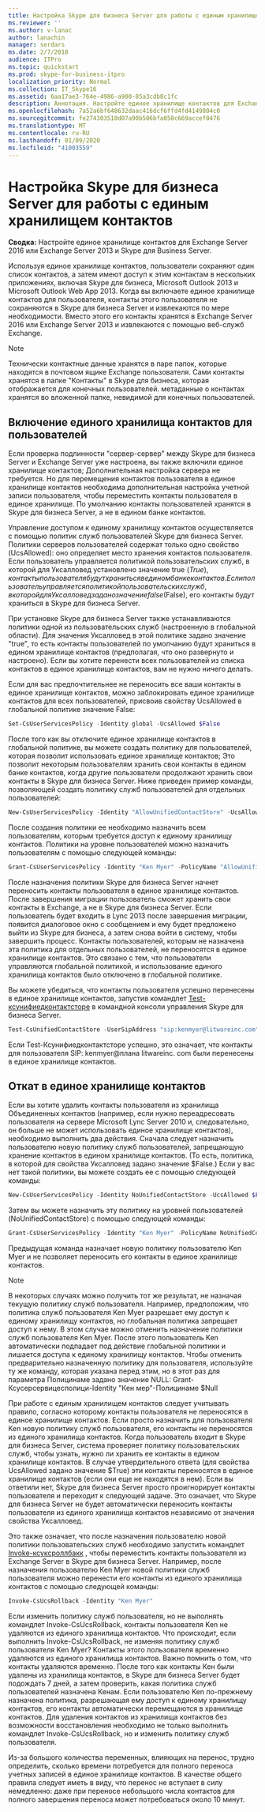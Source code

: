 ```yaml
---
title: Настройка Skype для бизнеса Server для работы с единым хранилищем контактов
ms.reviewer: ''
ms.author: v-lanac
author: lanachin
manager: serdars
ms.date: 2/7/2018
audience: ITPro
ms.topic: quickstart
ms.prod: skype-for-business-itpro
localization_priority: Normal
ms.collection: IT_Skype16
ms.assetid: 6aa17ae3-764e-4986-a900-85a3cdb8c1fc
description: Аннотация. Настройте единое хранилище контактов для Exchange Server и Skype для Business Server.
ms.openlocfilehash: 7a52a6bf648632daac416dcf6ffd4fd4149804c0
ms.sourcegitcommit: fe274303510d07a90b506bfa050c669accef0476
ms.translationtype: MT
ms.contentlocale: ru-RU
ms.lasthandoff: 01/09/2020
ms.locfileid: "41003559"
---
```

# <a name="configure-skype-for-business-server-to-use-the-unified-contact-store"></a>Настройка Skype для бизнеса Server для работы с единым хранилищем контактов
 
**Сводка:** Настройте единое хранилище контактов для Exchange Server 2016 или Exchange Server 2013 и Skype для Business Server.
  
Используя единое хранилище контактов, пользователи сохраняют один список контактов, а затем имеют доступ к этим контактам в нескольких приложениях, включая Skype для бизнеса, Microsoft Outlook 2013 и Microsoft Outlook Web App 2013. Когда вы включаете единое хранилище контактов для пользователя, контакты этого пользователя не сохраняются в Skype для бизнеса Server и извлекаются по мере необходимости. Вместо этого его контакты хранятся в Exchange Server 2016 или Exchange Server 2013 и извлекаются с помощью веб-служб Exchange.
  
> [!NOTE]
> Технически контактные данные хранятся в паре папок, которые находятся в почтовом ящике Exchange пользователя. Сами контакты хранятся в папке "Контакты" в Skype для бизнеса, которая отображается для конечных пользователей. метаданные о контактах хранятся во вложенной папке, невидимой для конечных пользователей. 
  
## <a name="enabling-the-unified-contact-store-for-a-user"></a>Включение единого хранилища контактов для пользователей

Если проверка подлинности "сервер-сервер" между Skype для бизнеса Server и Exchange Server уже настроена, вы также включили единое хранилище контактов; Дополнительная настройка сервера не требуется. Но для перемещения контактов пользователя в единое хранилище контактов необходима дополнительная настройка учетной записи пользователя, чтобы переместить контакты пользователя в единое хранилище. По умолчанию контакты пользователей хранятся в Skype для бизнеса Server, а не в едином банке контактов.
  
Управление доступом к единому хранилищу контактов осуществляется с помощью политик служб пользователей Skype для бизнеса Server. Политики серверов пользователей содержат только одно свойство (UcsAllowed): оно определяет место хранения контактов пользователя. Если пользователь управляется политикой пользовательских служб, в которой для Уксалловед установлено значение true ($True), контакты пользователя будут храниться в едином банке контактов. Если пользователь управляется политикой пользовательских служб, в которой для Уксалловед задано значение false ($False), его контакты будут храниться в Skype для бизнеса Server.
  
При установке Skype для бизнеса Server также устанавливаются политики одной из пользовательских служб (настроенную в глобальной области). Для значения Уксалловед в этой политике задано значение "true", то есть контакты пользователей по умолчанию будут храниться в едином хранилище контактов (предполагая, что оно развернуто и настроено). Если вы хотите перенести всех пользователей из списка контактов в единое хранилище контактов, вам не нужно ничего делать. 
  
Если для вас предпочтительнее не переносить все ваши контакты в единое хранилище контактов, можно заблокировать единое хранилище контактов для всех пользователей, присвоив свойству UcsAllowed в глобальной политике значение False:
  
```powershell
Set-CsUserServicesPolicy -Identity global -UcsAllowed $False
```

После того как вы отключите единое хранилище контактов в глобальной политике, вы можете создать политику для пользователей, которая позволит использовать единое хранилище контактов; Это позволит некоторым пользователям хранить свои контакты в едином банке контактов, когда другие пользователи продолжают хранить свои контакты в Skype для бизнеса Server. Ниже приведен пример команды, позволяющей создать политику служб пользователей для отдельных пользователей:
  
```powershell
New-CsUserServicesPolicy -Identity "AllowUnifiedContactStore" -UcsAllowed $True
```

После создания политики ее необходимо назначить всем пользователям, которым требуется доступ к единому хранилищу контактов. Политики на уровне пользователей можно назначить пользователям с помощью следующей команды:
  
```powershell
Grant-CsUserServicesPolicy -Identity "Ken Myer" -PolicyName "AllowUnifiedContactStore"
```

После назначения политики Skype для бизнеса Server начнет переносить контакты пользователя в единое хранилище контактов. После завершения миграции пользователь сможет хранить свои контакты в Exchange, а не в Skype для бизнеса Server. Если пользователь будет входить в Lync 2013 после завершения миграции, появится диалоговое окно с сообщением и ему будет предложено выйти из Skype для бизнеса, а затем снова войти в систему, чтобы завершить процесс. Контакты пользователей, которым не назначена эта политика для отдельных пользователей, не переносятся в единое хранилище контактов. Это связано с тем, что пользователи управляются глобальной политикой, и использование единого хранилища контактов было отключено в глобальной политике.
  
Вы можете убедиться, что контакты пользователя успешно перенесены в единое хранилище контактов, запустив командлет [Test-ксунифиедконтактсторе](https://docs.microsoft.com/powershell/module/skype/test-csunifiedcontactstore?view=skype-ps) в командной консоли управления Skype для бизнеса Server.
  
```powershell
Test-CsUnifiedContactStore -UserSipAddress "sip:kenmyer@litwareinc.com" -TargetFqdn "atl-cs-001.litwareinc.com"
```

Если Test-Ксунифиедконтактсторе успешно, это означает, что контакты для пользователя SIP: kenmyer@<span></span>плана litwareinc<span></span>. com были перенесены в единое хранилище контактов.
  
## <a name="rolling-back-the-unified-contact-store"></a>Откат в единое хранилище контактов

Если вы хотите удалить контакты пользователя из хранилища Объединенных контактов (например, если нужно переадресовать пользователя на сервере Microsoft Lync Server 2010 и, следовательно, он больше не может использовать единое хранилище контактов), необходимо выполнить два действия. Сначала следует назначить пользователю новую политику служб пользователей, запрещающую хранение контактов в едином хранилище контактов. (То есть, политика, в которой для свойства Уксалловед задано значение $False.) Если у вас нет такой политики, вы можете создать ее с помощью следующей команды:
  
```powershell
New-CsUserServicesPolicy -Identity NoUnifiedContactStore -UcsAllowed $False
```

Затем вы можете назначить эту политику на уровней пользователей (NoUnifiedContactStore) с помощью следующей команды:
  
```powershell
Grant-CsUserServicesPolicy -Identity "Ken Myer" -PolicyName NoUnifiedContactStore
```

Предыдущая команда назначает новую политику пользователю Ken Myer и не позволяет переносить его контакты в единое хранилище контактов.
  
> [!NOTE]
> В некоторых случаях можно получить тот же результат, не назначая текущую политику служб пользователя. Например, предположим, что политика служб пользователя Ken Myer разрешает ему доступ к единому хранилищу контактов, но глобальная политика запрещает доступ к нему. В этом случае можно отменить назначение политики служб пользователя Ken Myer. После этого пользователь Ken автоматически подпадает под действие глобальной политики и лишается доступа к единому хранилищу контактов. Чтобы отменить предварительно назначенную политику для пользователя, используйте ту же команду, которая указана перед этим, но в этот раз для параметра Полицинаме задано значение NULL: Grant-Ксусерсервицесполици-Identity "Кен мер"-Полицинаме $Null 
  
При работе с единым хранилищем контактов следует учитывать правило, согласно которому контакты пользователя не переносятся в единое хранилище контактов. Если просто назначить для пользователя Ken новую политику служб пользователя, его контакты не переносятся из единого хранилища контактов. Когда пользователь входит в Skype для бизнеса Server, система проверяет политику пользовательских служб, чтобы узнать, нужно ли хранить ее контакты в едином хранилище контактов. В случае утвердительного ответа (для свойства UcsAllowed задано значение $True) эти контакты переносятся в единое хранилище контактов (если они еще не находятся в нем). Если вы ответили нет, Skype для бизнеса Server просто проигнорирует контакты пользователя и переходит к следующей задаче. Это означает, что Skype для бизнеса Server не будет автоматически переносить контакты пользователя из единого хранилища контактов независимо от значения свойства Уксалловед.
  
Это также означает, что после назначения пользователю новой политики пользовательских служб необходимо запустить командлет [Invoke-ксуксроллбакк](https://docs.microsoft.com/powershell/module/skype/invoke-csucsrollback?view=skype-ps) , чтобы переместить контакты пользователя из Exchange Server в Skype для бизнеса Server. Например, после назначения пользователю Ken Myer новой политики служб пользователя можно перенести его контакты из единого хранилища контактов с помощью следующей команды:
  
```powershell
Invoke-CsUcsRollback -Identity "Ken Myer"
```

Если изменить политику служб пользователя, но не выполнять командлет Invoke-CsUcsRollback, контакты пользователя Ken не удаляются из единого хранилища контактов. Что происходит, если выполнить Invoke-CsUcsRollback, не изменяя политику служб пользователя Ken Myer? Контакты этого пользователя временно удаляются из единого хранилища контактов. Важно помнить о том, что контакты удаляются временно. После того как контакты Кен были удалены из хранилища контактов, в Skype для бизнеса Server будет подождать 7 дней, а затем проверить, какая политика служб пользователей назначена Кенам. Если пользователю Ken по-прежнему назначена политика, разрешающая ему доступ к единому хранилищу контактов, его контакты автоматически перемещаются в хранилище контактов. Для удаления контактов из хранилища контактов без возможности восстановления необходимо не только выполнить командлет Invoke-CsUcsRollback, но и изменить политику служб пользователя.
  
Из-за большого количества переменных, влияющих на перенос, трудно определить, сколько времени потребуется для полного переноса учетных записей в единое хранилище контактов. В качестве общего правила следует иметь в виду, что перенос не вступает в силу немедленно: даже при переносе небольшого числа контактов для полного завершения переноса может потребоваться около 10 минут.
  

